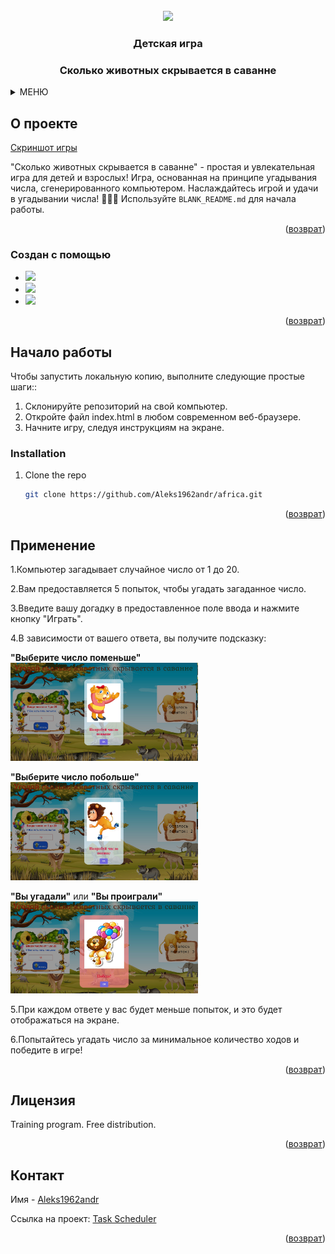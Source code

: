 <!-- PROJECT LOGO -->
<br />
<div align="center">
  <a href="https://github.com/Aleks1962andr/africa.git">
    <img src="https://media.giphy.com/media/v1.Y2lkPTc5MGI3NjExdXNxYTh2MHZ5OGh6cXZvZmNsdHg4MTMwY3l2cGIzYW9hbzQ4dzB5ZCZlcD12MV9pbnRlcm5hbF9naWZfYnlfaWQmY3Q9cw/3ov9jOGBxophqYi0hO/giphy.gif" width="200"/>
  </a>

  <h3 align="center">Детская игра</h3>
    <h3 align="center">Сколько животных скрывается в саванне</h3>
 </div>



<!-- TABLE OF CONTENTS -->
<details>
  <summary>МЕНЮ</summary>
  <ol>
    <li>
      <a href="#about-the-project">О проекте</a>
      <ul>
        <li><a href="#built-with">Создан с помощью</a></li>
      </ul>
    </li>
    <li>
      <a href="#getting-started">Начало работы</a>
      <ul>
               <li><a href="#installation">Installation</a></li>
      </ul>
    </li>
    <li><a href="#usage">Применение</a></li>
    <li><a href="#license">Лицензия</a></li>
    <li><a href="#contact">Контакт</a></li>
      </ol>
</details>



<!-- ABOUT THE PROJECT -->
## О проекте

[Скриншот игры](https://github.com/Aleks1962andr/africa/blob/main/wid1.jpg") 

"Сколько животных скрывается в саванне" - простая и увлекательная игра для детей и взрослых!
Игра, основанная на принципе угадывания числа, сгенерированного компьютером.
Наслаждайтесь игрой и удачи в угадывании числа! 🦁🦓🌿
Используйте `BLANK_README.md` для начала работы.

<p align="right">(<a href="#readme-top">возврат</a>)</p>


### Создан с помощью


* <img src="https://img.shields.io/badge/JavaScript-black?style=for-the-badge&logo=JavaScript&logoColor=whait"/>
* <img src="https://img.shields.io/badge/HTML5-black?style=for-the-badge&logo=HTML5&logoColor=whait"/>
* <img src="https://img.shields.io/badge/CSS3-black?style=for-the-badge&logo=CSS3&logoColor=whait"/>


<p align="right">(<a href="#readme-top">возврат</a>)</p>


<!-- GETTING STARTED -->
## Начало работы

Чтобы запустить локальную копию, выполните следующие простые шаги::
1. Склонируйте репозиторий на свой компьютер.
2. Откройте файл index.html в любом современном веб-браузере.
3. Начните игру, следуя инструкциям на экране.

### Installation

1. Clone the repo
   ```sh
   git clone https://github.com/Aleks1962andr/africa.git
   ```

<p align="right">(<a href="#readme-top">возврат</a>)</p>


<!-- USAGE EXAMPLES -->
## Применение

1.Компьютер загадывает случайное число от 1 до 20.

2.Вам предоставляется 5 попыток, чтобы угадать загаданное число.

3.Введите вашу догадку в предоставленное поле ввода и нажмите кнопку "Играть".

4.В зависимости от вашего ответа, вы получите подсказку:
   
**"Выберите число поменьше"** <img src="https://github.com/Aleks1962andr/africa/blob/main/wid2.jpg" alt="Скриншот игры" width="300px" >

**"Выберите число побольше"** <img src="https://github.com/Aleks1962andr/africa/blob/main/wid3.jpg" alt="Скриншот игры" width="300px" >

**"Вы угадали"** или **"Вы проиграли"** <img src="https://github.com/Aleks1962andr/africa/blob/main/wid4.jpg" alt="Скриншот игры" width="300px" > 

5.При каждом ответе у вас будет меньше попыток, и это будет отображаться на экране.

6.Попытайтесь угадать число за минимальное количество ходов и победите в игре!

<p align="right">(<a href="#readme-top">возврат</a>)</p>


<!-- LICENSE -->
## Лицензия

Training program. Free distribution.

<p align="right">(<a href="#readme-top">возврат</a>)</p>



<!-- CONTACT -->
## Контакт

Имя - [Aleks1962andr](https://linkedin.com/in/alexander-andreev-5964902b8)  

Ссылка на проект: [Task Scheduler](https://github.com/Aleks1962andr/delt-hub.git)

<p align="right">(<a href="#readme-top">возврат</a>)</p>
